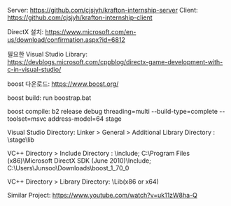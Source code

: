Server: https://github.com/cjsjyh/krafton-internship-server
Client: https://github.com/cjsjyh/krafton-internship-client



DirectX 설치:
https://www.microsoft.com/en-us/download/confirmation.aspx?id=6812

필요한 Visual Studio Library:
https://devblogs.microsoft.com/cppblog/directx-game-development-with-c-in-visual-studio/

boost 다운로드:
https://www.boost.org/

boost build:
run boostrap.bat

boost compile:
b2 release debug threading=multi --build-type=complete --toolset=msvc address-model=64 stage

Visual Studio Directory:
Linker > General > Additional Library Directory : <boost path>\stage\lib

VC++ Directory > Include Directory : <directX path>\include; <boost path>
C:\Program Files (x86)\Microsoft DirectX SDK (June 2010)\Include;
C:\Users\Junsoo\Downloads\boost_1_70_0

VC++ Directory > Library Directory: <directX path>\Lib\(x86 or x64)



Similar Project:
https://www.youtube.com/watch?v=uk11zW8ha-Q
